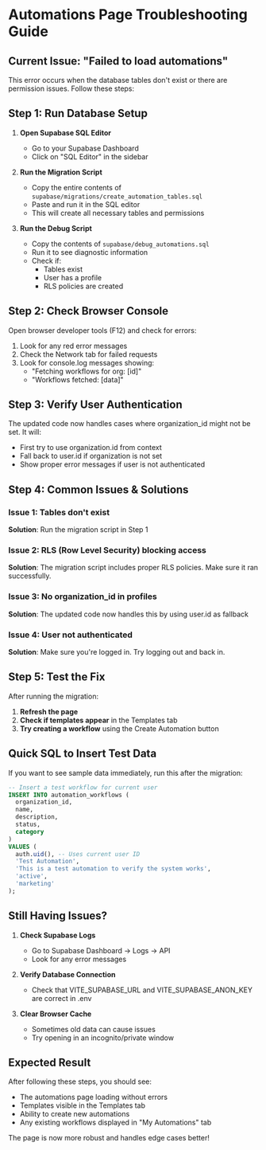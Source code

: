 # Automations Page Troubleshooting Guide

## Current Issue: "Failed to load automations"

This error occurs when the database tables don't exist or there are permission issues. Follow these steps:

## Step 1: Run Database Setup

1. **Open Supabase SQL Editor**
   - Go to your Supabase Dashboard
   - Click on "SQL Editor" in the sidebar

2. **Run the Migration Script**
   - Copy the entire contents of `supabase/migrations/create_automation_tables.sql`
   - Paste and run it in the SQL editor
   - This will create all necessary tables and permissions

3. **Run the Debug Script**
   - Copy the contents of `supabase/debug_automations.sql`
   - Run it to see diagnostic information
   - Check if:
     - Tables exist
     - User has a profile
     - RLS policies are created

## Step 2: Check Browser Console

Open browser developer tools (F12) and check for errors:

1. Look for any red error messages
2. Check the Network tab for failed requests
3. Look for console.log messages showing:
   - "Fetching workflows for org: [id]"
   - "Workflows fetched: [data]"

## Step 3: Verify User Authentication

The updated code now handles cases where organization_id might not be set. It will:
- First try to use organization.id from context
- Fall back to user.id if organization is not set
- Show proper error messages if user is not authenticated

## Step 4: Common Issues & Solutions

### Issue 1: Tables don't exist
**Solution**: Run the migration script in Step 1

### Issue 2: RLS (Row Level Security) blocking access
**Solution**: The migration script includes proper RLS policies. Make sure it ran successfully.

### Issue 3: No organization_id in profiles
**Solution**: The updated code now handles this by using user.id as fallback

### Issue 4: User not authenticated
**Solution**: Make sure you're logged in. Try logging out and back in.

## Step 5: Test the Fix

After running the migration:

1. **Refresh the page**
2. **Check if templates appear** in the Templates tab
3. **Try creating a workflow** using the Create Automation button

## Quick SQL to Insert Test Data

If you want to see sample data immediately, run this after the migration:

```sql
-- Insert a test workflow for current user
INSERT INTO automation_workflows (
  organization_id,
  name,
  description,
  status,
  category
)
VALUES (
  auth.uid(), -- Uses current user ID
  'Test Automation',
  'This is a test automation to verify the system works',
  'active',
  'marketing'
);
```

## Still Having Issues?

1. **Check Supabase Logs**
   - Go to Supabase Dashboard → Logs → API
   - Look for any error messages

2. **Verify Database Connection**
   - Check that VITE_SUPABASE_URL and VITE_SUPABASE_ANON_KEY are correct in .env

3. **Clear Browser Cache**
   - Sometimes old data can cause issues
   - Try opening in an incognito/private window

## Expected Result

After following these steps, you should see:
- The automations page loading without errors
- Templates visible in the Templates tab
- Ability to create new automations
- Any existing workflows displayed in "My Automations" tab

The page is now more robust and handles edge cases better!